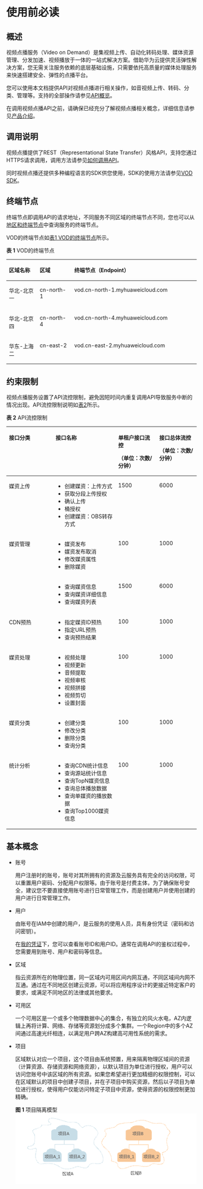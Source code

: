 # 使用前必读<a name="vod_04_0042"></a>

## 概述<a name="section1112914541201"></a>

视频点播服务（Video on Demand）是集视频上传、自动化转码处理、媒体资源管理、分发加速、视频播放于一体的一站式解决方案。借助华为云提供灵活弹性解决方案，您无需关注服务依赖的底层基础设施，只需要依托高质量的媒体处理服务来快速搭建安全、弹性的点播平台。

您可以使用本文档提供API对视频点播进行相关操作，如音视频上传、转码、分类、管理等。支持的全部操作请参见[API概览](API概览.md)。

在调用视频点播API之前，请确保已经充分了解视频点播相关概念，详细信息请参见[产品介绍](https://support.huaweicloud.com/productdesc-vod/vod030001.html)。

## 调用说明<a name="section8225115920203"></a>

视频点播提供了REST（Representational State Transfer）风格API，支持您通过HTTPS请求调用，调用方法请参见[如何调用API](如何调用API.md)。

同时视频点播还提供多种编程语言的SDK供您使用，SDK的使用方法请参见[VOD SDK](https://support.huaweicloud.com/ssdk-vod/vod_05_0001.html)。

## 终端节点<a name="section499212013211"></a>

终端节点即调用API的请求地址，不同服务不同区域的终端节点不同，您也可以从[地区和终端节点](https://developer.huaweicloud.com/endpoint?VOD)中查询服务的终端节点。

VOD的终端节点如[表1 VOD的终端节点](#table18327155514612)所示。

**表 1**  VOD的终端节点

<a name="table18327155514612"></a>
<table><thead align="left"><tr id="row19440165513469"><th class="cellrowborder" valign="top" width="16.16%" id="mcps1.2.4.1.1"><p id="p5440105511468"><a name="p5440105511468"></a><a name="p5440105511468"></a>区域名称</p>
</th>
<th class="cellrowborder" valign="top" width="18.18%" id="mcps1.2.4.1.2"><p id="p20440205514463"><a name="p20440205514463"></a><a name="p20440205514463"></a>区域</p>
</th>
<th class="cellrowborder" valign="top" width="65.66%" id="mcps1.2.4.1.3"><p id="p11440165544614"><a name="p11440165544614"></a><a name="p11440165544614"></a>终端节点（Endpoint）</p>
</th>
</tr>
</thead>
<tbody><tr id="row5440655184615"><td class="cellrowborder" valign="top" width="16.16%" headers="mcps1.2.4.1.1 "><p id="p194402055104614"><a name="p194402055104614"></a><a name="p194402055104614"></a>华北-北京一</p>
</td>
<td class="cellrowborder" valign="top" width="18.18%" headers="mcps1.2.4.1.2 "><p id="p17674104664819"><a name="p17674104664819"></a><a name="p17674104664819"></a>cn-north-1</p>
</td>
<td class="cellrowborder" valign="top" width="65.66%" headers="mcps1.2.4.1.3 "><p id="p2674164618488"><a name="p2674164618488"></a><a name="p2674164618488"></a>vod.cn-north-1.myhuaweicloud.com</p>
</td>
</tr>
<tr id="row112106246286"><td class="cellrowborder" valign="top" width="16.16%" headers="mcps1.2.4.1.1 "><p id="p14211124132819"><a name="p14211124132819"></a><a name="p14211124132819"></a>华北-北京四</p>
</td>
<td class="cellrowborder" valign="top" width="18.18%" headers="mcps1.2.4.1.2 "><p id="p8452533103413"><a name="p8452533103413"></a><a name="p8452533103413"></a>cn-north-4</p>
</td>
<td class="cellrowborder" valign="top" width="65.66%" headers="mcps1.2.4.1.3 "><p id="p769874010341"><a name="p769874010341"></a><a name="p769874010341"></a>vod.cn-north-4.myhuaweicloud.com</p>
</td>
</tr>
<tr id="row126506713296"><td class="cellrowborder" valign="top" width="16.16%" headers="mcps1.2.4.1.1 "><p id="p106981557340"><a name="p106981557340"></a><a name="p106981557340"></a>华东-上海二</p>
</td>
<td class="cellrowborder" valign="top" width="18.18%" headers="mcps1.2.4.1.2 "><p id="p1165010715297"><a name="p1165010715297"></a><a name="p1165010715297"></a>cn-east-2</p>
</td>
<td class="cellrowborder" valign="top" width="65.66%" headers="mcps1.2.4.1.3 "><p id="p176014239357"><a name="p176014239357"></a><a name="p176014239357"></a>vod.cn-east-2.myhuaweicloud.com</p>
</td>
</tr>
</tbody>
</table>

## 约束限制<a name="section9201064223"></a>

视频点播服务设置了API流控限制，避免因短时间内重复调用API导致服务中断的情况出现。API流控限制说明如[表2](#zh-cn_topic_0127891211_zh-cn_topic_0117998949_table1840871218433)所示。

**表 2**  API流控限制

<a name="zh-cn_topic_0127891211_zh-cn_topic_0117998949_table1840871218433"></a>
<table><thead align="left"><tr id="zh-cn_topic_0127891211_zh-cn_topic_0117998949_row4816229124312"><th class="cellrowborder" valign="top" width="24.517548245175483%" id="mcps1.2.5.1.1"><p id="p1458115160324"><a name="p1458115160324"></a><a name="p1458115160324"></a>接口分类</p>
</th>
<th class="cellrowborder" valign="top" width="32.8967103289671%" id="mcps1.2.5.1.2"><p id="p63461212173411"><a name="p63461212173411"></a><a name="p63461212173411"></a>接口名称</p>
</th>
<th class="cellrowborder" valign="top" width="21.547845215478453%" id="mcps1.2.5.1.3"><p id="zh-cn_topic_0127891211_zh-cn_topic_0117998949_p175028271469"><a name="zh-cn_topic_0127891211_zh-cn_topic_0117998949_p175028271469"></a><a name="zh-cn_topic_0127891211_zh-cn_topic_0117998949_p175028271469"></a>单租户接口流控</p>
<p id="zh-cn_topic_0127891211_zh-cn_topic_0117998949_p5818429174311"><a name="zh-cn_topic_0127891211_zh-cn_topic_0117998949_p5818429174311"></a><a name="zh-cn_topic_0127891211_zh-cn_topic_0117998949_p5818429174311"></a>（单位：次数/分钟）</p>
</th>
<th class="cellrowborder" valign="top" width="21.03789621037896%" id="mcps1.2.5.1.4"><p id="zh-cn_topic_0127891211_zh-cn_topic_0117998949_p15676132934613"><a name="zh-cn_topic_0127891211_zh-cn_topic_0117998949_p15676132934613"></a><a name="zh-cn_topic_0127891211_zh-cn_topic_0117998949_p15676132934613"></a>接口总体流控</p>
<p id="zh-cn_topic_0127891211_zh-cn_topic_0117998949_p1818929184311"><a name="zh-cn_topic_0127891211_zh-cn_topic_0117998949_p1818929184311"></a><a name="zh-cn_topic_0127891211_zh-cn_topic_0117998949_p1818929184311"></a>（单位：次数/分钟）</p>
</th>
</tr>
</thead>
<tbody><tr id="zh-cn_topic_0127891211_zh-cn_topic_0117998949_row127964129432"><td class="cellrowborder" valign="top" width="24.517548245175483%" headers="mcps1.2.5.1.1 "><p id="p1058171603218"><a name="p1058171603218"></a><a name="p1058171603218"></a>媒资上传</p>
</td>
<td class="cellrowborder" valign="top" width="32.8967103289671%" headers="mcps1.2.5.1.2 "><a name="ul184401204344"></a><a name="ul184401204344"></a><ul id="ul184401204344"><li>创建媒资：上传方式</li><li>获取分段上传授权</li><li>确认上传</li><li>桶授权</li><li>创建媒资：OBS转存方式</li></ul>
</td>
<td class="cellrowborder" valign="top" width="21.547845215478453%" headers="mcps1.2.5.1.3 "><p id="zh-cn_topic_0127891211_zh-cn_topic_0117998949_p6798212174314"><a name="zh-cn_topic_0127891211_zh-cn_topic_0117998949_p6798212174314"></a><a name="zh-cn_topic_0127891211_zh-cn_topic_0117998949_p6798212174314"></a><span>15</span>00</p>
</td>
<td class="cellrowborder" valign="top" width="21.03789621037896%" headers="mcps1.2.5.1.4 "><p id="zh-cn_topic_0127891211_zh-cn_topic_0117998949_p3798191213434"><a name="zh-cn_topic_0127891211_zh-cn_topic_0117998949_p3798191213434"></a><a name="zh-cn_topic_0127891211_zh-cn_topic_0117998949_p3798191213434"></a><span>6</span>000</p>
</td>
</tr>
<tr id="zh-cn_topic_0127891211_zh-cn_topic_0117998949_row19801712134311"><td class="cellrowborder" rowspan="2" valign="top" width="24.517548245175483%" headers="mcps1.2.5.1.1 "><p id="p858118160326"><a name="p858118160326"></a><a name="p858118160326"></a>媒资管理</p>
</td>
<td class="cellrowborder" valign="top" width="32.8967103289671%" headers="mcps1.2.5.1.2 "><a name="ul12547434123813"></a><a name="ul12547434123813"></a><ul id="ul12547434123813"><li>媒资发布</li><li>媒资发布取消</li><li>修改媒资属性</li><li>删除媒资</li></ul>
</td>
<td class="cellrowborder" valign="top" width="21.547845215478453%" headers="mcps1.2.5.1.3 "><p id="zh-cn_topic_0127891211_zh-cn_topic_0117998949_p2080311217433"><a name="zh-cn_topic_0127891211_zh-cn_topic_0117998949_p2080311217433"></a><a name="zh-cn_topic_0127891211_zh-cn_topic_0117998949_p2080311217433"></a><span>1</span>00</p>
</td>
<td class="cellrowborder" valign="top" width="21.03789621037896%" headers="mcps1.2.5.1.4 "><p id="zh-cn_topic_0127891211_zh-cn_topic_0117998949_p180319127430"><a name="zh-cn_topic_0127891211_zh-cn_topic_0117998949_p180319127430"></a><a name="zh-cn_topic_0127891211_zh-cn_topic_0117998949_p180319127430"></a><span>1</span>000</p>
</td>
</tr>
<tr id="zh-cn_topic_0127891211_zh-cn_topic_0117998949_row11804201284318"><td class="cellrowborder" valign="top" headers="mcps1.2.5.1.1 "><a name="ul1719615613382"></a><a name="ul1719615613382"></a><ul id="ul1719615613382"><li>查询媒资信息</li><li>查询媒资详细信息</li><li>查询媒资列表</li></ul>
</td>
<td class="cellrowborder" valign="top" headers="mcps1.2.5.1.2 "><p id="zh-cn_topic_0127891211_zh-cn_topic_0117998949_p108043122432"><a name="zh-cn_topic_0127891211_zh-cn_topic_0117998949_p108043122432"></a><a name="zh-cn_topic_0127891211_zh-cn_topic_0117998949_p108043122432"></a><span>1500</span></p>
</td>
<td class="cellrowborder" valign="top" headers="mcps1.2.5.1.3 "><p id="zh-cn_topic_0127891211_zh-cn_topic_0117998949_p1080514129431"><a name="zh-cn_topic_0127891211_zh-cn_topic_0117998949_p1080514129431"></a><a name="zh-cn_topic_0127891211_zh-cn_topic_0117998949_p1080514129431"></a>6000</p>
</td>
</tr>
<tr id="row418261416457"><td class="cellrowborder" valign="top" width="24.517548245175483%" headers="mcps1.2.5.1.1 "><p id="p27518159459"><a name="p27518159459"></a><a name="p27518159459"></a>CDN预热</p>
</td>
<td class="cellrowborder" valign="top" width="32.8967103289671%" headers="mcps1.2.5.1.2 "><a name="ul77581594520"></a><a name="ul77581594520"></a><ul id="ul77581594520"><li>指定媒资ID预热</li><li>指定URL预热</li><li>查询预热结果</li></ul>
</td>
<td class="cellrowborder" valign="top" width="21.547845215478453%" headers="mcps1.2.5.1.3 "><p id="p676131515454"><a name="p676131515454"></a><a name="p676131515454"></a><span>1</span>00</p>
</td>
<td class="cellrowborder" valign="top" width="21.03789621037896%" headers="mcps1.2.5.1.4 "><p id="p476181534516"><a name="p476181534516"></a><a name="p476181534516"></a><span>1</span>000</p>
</td>
</tr>
<tr id="row15776151118364"><td class="cellrowborder" valign="top" width="24.517548245175483%" headers="mcps1.2.5.1.1 "><p id="p13845152410425"><a name="p13845152410425"></a><a name="p13845152410425"></a>媒资处理</p>
</td>
<td class="cellrowborder" valign="top" width="32.8967103289671%" headers="mcps1.2.5.1.2 "><a name="ul1884152011425"></a><a name="ul1884152011425"></a><ul id="ul1884152011425"><li>视频处理</li><li>视频更新</li><li>音频提取</li><li>视频审核</li><li>视频拼接</li><li>视频剪切</li><li>设置封面</li></ul>
</td>
<td class="cellrowborder" valign="top" width="21.547845215478453%" headers="mcps1.2.5.1.3 "><p id="zh-cn_topic_0127891211_zh-cn_topic_0117998949_p20801151219438"><a name="zh-cn_topic_0127891211_zh-cn_topic_0117998949_p20801151219438"></a><a name="zh-cn_topic_0127891211_zh-cn_topic_0117998949_p20801151219438"></a><span>1</span>00</p>
</td>
<td class="cellrowborder" valign="top" width="21.03789621037896%" headers="mcps1.2.5.1.4 "><p id="zh-cn_topic_0127891211_zh-cn_topic_0117998949_p208011312124316"><a name="zh-cn_topic_0127891211_zh-cn_topic_0117998949_p208011312124316"></a><a name="zh-cn_topic_0127891211_zh-cn_topic_0117998949_p208011312124316"></a><span>1</span>000</p>
</td>
</tr>
<tr id="zh-cn_topic_0127891211_zh-cn_topic_0117998949_row16807912154311"><td class="cellrowborder" valign="top" width="24.517548245175483%" headers="mcps1.2.5.1.1 "><p id="p2582131618325"><a name="p2582131618325"></a><a name="p2582131618325"></a>媒资分类</p>
</td>
<td class="cellrowborder" valign="top" width="32.8967103289671%" headers="mcps1.2.5.1.2 "><a name="ul173251927191916"></a><a name="ul173251927191916"></a><ul id="ul173251927191916"><li>创建分类</li><li>修改分类</li><li>删除分类</li><li>查询分类</li></ul>
</td>
<td class="cellrowborder" valign="top" width="21.547845215478453%" headers="mcps1.2.5.1.3 "><p id="zh-cn_topic_0127891211_zh-cn_topic_0117998949_p1380751216436"><a name="zh-cn_topic_0127891211_zh-cn_topic_0117998949_p1380751216436"></a><a name="zh-cn_topic_0127891211_zh-cn_topic_0117998949_p1380751216436"></a><span>1</span>00</p>
</td>
<td class="cellrowborder" valign="top" width="21.03789621037896%" headers="mcps1.2.5.1.4 "><p id="zh-cn_topic_0127891211_zh-cn_topic_0117998949_p3807512174311"><a name="zh-cn_topic_0127891211_zh-cn_topic_0117998949_p3807512174311"></a><a name="zh-cn_topic_0127891211_zh-cn_topic_0117998949_p3807512174311"></a><span>1</span>000</p>
</td>
</tr>
<tr id="row9194217564"><td class="cellrowborder" valign="top" width="24.517548245175483%" headers="mcps1.2.5.1.1 "><p id="p13582151617323"><a name="p13582151617323"></a><a name="p13582151617323"></a>统计分析</p>
</td>
<td class="cellrowborder" valign="top" width="32.8967103289671%" headers="mcps1.2.5.1.2 "><a name="ul1649083611519"></a><a name="ul1649083611519"></a><ul id="ul1649083611519"><li>查询CDN统计信息</li><li>查询源站统计信息</li><li>查询TopN媒资信息</li><li>查询总体播放数据</li><li>查询单媒资的播放数据</li><li>查询Top1000媒资信息</li></ul>
</td>
<td class="cellrowborder" valign="top" width="21.547845215478453%" headers="mcps1.2.5.1.3 "><p id="p519182125617"><a name="p519182125617"></a><a name="p519182125617"></a>100</p>
</td>
<td class="cellrowborder" valign="top" width="21.03789621037896%" headers="mcps1.2.5.1.4 "><p id="p16191727563"><a name="p16191727563"></a><a name="p16191727563"></a>1000</p>
</td>
</tr>
</tbody>
</table>

## 基本概念<a name="section109381839122110"></a>

-   账号

    用户注册时的账号，账号对其所拥有的资源及云服务具有完全的访问权限，可以重置用户密码、分配用户权限等。由于账号是付费主体，为了确保账号安全，建议您不要直接使用账号进行日常管理工作，而是创建用户并使用创建的用户进行日常管理工作。

-   用户

    由账号在IAM中创建的用户，是云服务的使用人员，具有身份凭证（密码和访问密钥）。

    在[我的凭证](https://console.huaweicloud.com/iam/#/myCredential)下，您可以查看账号ID和用户ID。通常在调用API的鉴权过程中，您需要用到账号、用户和密码等信息。

-   区域

    指云资源所在的物理位置，同一区域内可用区间内网互通，不同区域间内网不互通。通过在不同地区创建云资源，可以将应用程序设计的更接近特定客户的要求，或满足不同地区的法律或其他要求。

-   可用区

    一个可用区是一个或多个物理数据中心的集合，有独立的风火水电，AZ内逻辑上再将计算、网络、存储等资源划分成多个集群。一个Region中的多个AZ间通过高速光纤相连，以满足用户跨AZ构建高可用性系统的需求。

-   项目

    区域默认对应一个项目，这个项目由系统预置，用来隔离物理区域间的资源（计算资源、存储资源和网络资源），以默认项目为单位进行授权，用户可以访问您账号中该区域的所有资源。如果您希望进行更加精细的权限控制，可以在区域默认的项目中创建子项目，并在子项目中购买资源，然后以子项目为单位进行授权，使得用户仅能访问特定子项目中资源，使得资源的权限控制更加精确。

    **图 1**  项目隔离模型<a name="zh-cn_topic_0169294976_fig1189614168311"></a>  
    ![](figures/项目隔离模型.gif "项目隔离模型")


